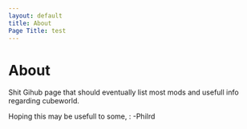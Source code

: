 ```yaml
---
layout: default
title: About
Page Title: test
---
```


# About

Shit Gihub page that should eventually list most mods and usefull info regarding cubeworld.

Hoping this may be usefull to some,
: -Philrd

